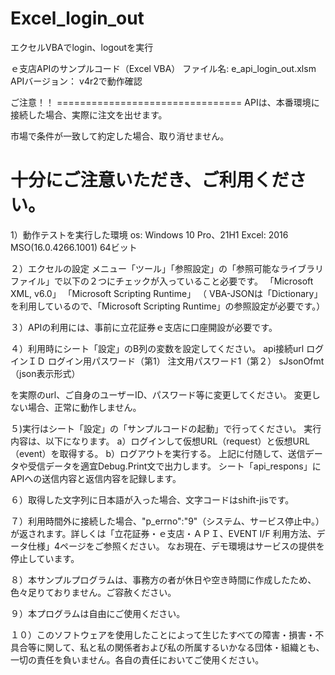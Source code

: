 # Excel_login_out
エクセルVBAでlogin、logoutを実行

ｅ支店APIのサンプルコード（Excel VBA）
ファイル名: e_api_login_out.xlsm
APIバージョン： v4r2で動作確認

ご注意！！ ================================
APIは、本番環境に接続した場合、実際に注文を出せます。

市場で条件が一致して約定した場合、取り消せません。

十分にご注意いただき、ご利用ください。
=========================================

1）動作テストを実行した環境
  os: Windows 10 Pro、21H1
  Excel:  2016 MSO(16.0.4266.1001) 64ビット

２）エクセルの設定
     メニュー「ツール」「参照設定」の「参照可能なライブラリファイル」で以下の２つにチェックが入っていること必要です。
	「Microsoft XML, v6.0」
	「Microsoft Scripting Runtime」
	（ VBA-JSONは「Dictionary」を利用しているので、「Microsoft Scripting Runtime」の参照設定が必要です。） 

３）APIの利用には、事前に立花証券ｅ支店に口座開設が必要です。

４）利用時にシート「設定」のB列の変数を設定してください。
  api接続url
  ログインＩＤ
  ログイン用パスワード（第1）
  注文用パスワード1（第２）
  sJsonOfmt（json表示形式）

を実際のurl、ご自身のユーザーID、パスワード等に変更してください。
変更しない場合、正常に動作しません。

５)実行はシート「設定」の「サンプルコードの起動」で行ってください。
  実行内容は、以下になります。
	a）ログインして仮想URL（request）と仮想URL（event）を取得する。
	b）ログアウトを実行する。
	上記に付随して、送信データや受信データを適宜Debug.Print文で出力します。
	シート「api_respons」にAPIへの送信内容と返信内容を記録します。

６）取得した文字列に日本語が入った場合、文字コードはshift-jisです。

７）利用時間外に接続した場合、"p_errno":"9"（システム、サービス停止中。）が返されます。詳しくは「立花証券・ｅ支店・ＡＰＩ、EVENT I/F 利用方法、データ仕様」4ページをご参照ください。
なお現在、デモ環境はサービスの提供を停止しています。

８）本サンプルプログラムは、事務方の者が休日や空き時間に作成したため、色々足りておりません。ご容赦ください。

９）本プログラムは自由にご使用ください。

１０）このソフトウェアを使用したことによって生じたすべての障害・損害・不具合等に関して、私と私の関係者および私の所属するいかなる団体・組織とも、一切の責任を負いません。各自の責任においてご使用ください。
